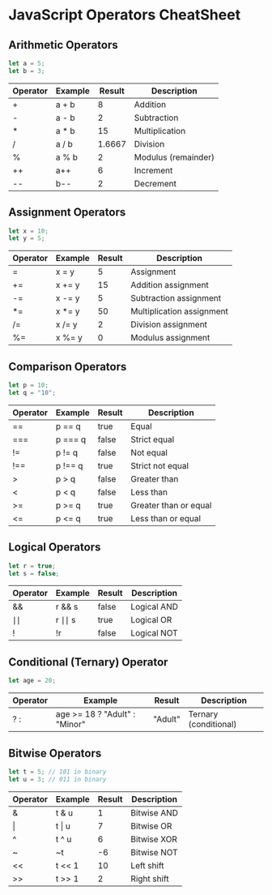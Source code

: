# JavaScript Operators CheatSheet

## Arithmetic Operators

```javascript
let a = 5;
let b = 3;
```

| Operator | Example | Result | Description         |
| -------- | ------- | ------ | ------------------- |
| +        | a + b   | 8      | Addition            |
| -        | a - b   | 2      | Subtraction         |
| \*       | a \* b  | 15     | Multiplication      |
| /        | a / b   | 1.6667 | Division            |
| %        | a % b   | 2      | Modulus (remainder) |
| ++       | a++     | 6      | Increment           |
| --       | b--     | 2      | Decrement           |

## Assignment Operators

```javascript
let x = 10;
let y = 5;
```

| Operator | Example | Result | Description               |
| -------- | ------- | ------ | ------------------------- |
| =        | x = y   | 5      | Assignment                |
| +=       | x += y  | 15     | Addition assignment       |
| -=       | x -= y  | 5      | Subtraction assignment    |
| \*=      | x \*= y | 50     | Multiplication assignment |
| /=       | x /= y  | 2      | Division assignment       |
| %=       | x %= y  | 0      | Modulus assignment        |

## Comparison Operators

```javascript
let p = 10;
let q = "10";
```

| Operator | Example | Result | Description           |
| -------- | ------- | ------ | --------------------- |
| ==       | p == q  | true   | Equal                 |
| ===      | p === q | false  | Strict equal          |
| !=       | p != q  | false  | Not equal             |
| !==      | p !== q | true   | Strict not equal      |
| >        | p > q   | false  | Greater than          |
| <        | p < q   | false  | Less than             |
| >=       | p >= q  | true   | Greater than or equal |
| <=       | p <= q  | true   | Less than or equal    |

## Logical Operators

```javascript
let r = true;
let s = false;
```

| Operator | Example | Result | Description |
| -------- | ------- | ------ | ----------- |
| &&       | r && s  | false  | Logical AND |
| ∣∣       | r ∣∣ s  | true   | Logical OR  |
| !        | !r      | false  | Logical NOT |

## Conditional (Ternary) Operator

```javascript
let age = 20;
```

| Operator | Example                       | Result  | Description           |
| -------- | ----------------------------- | ------- | --------------------- |
| ? :      | age >= 18 ? "Adult" : "Minor" | "Adult" | Ternary (conditional) |

## Bitwise Operators

```javascript
let t = 5; // 101 in binary
let u = 3; // 011 in binary
```

| Operator | Example | Result | Description |
| -------- | ------- | ------ | ----------- |
| &        | t & u   | 1      | Bitwise AND |
| \|       | t \| u  | 7      | Bitwise OR  |
| ^        | t ^ u   | 6      | Bitwise XOR |
| ~        | ~t      | -6     | Bitwise NOT |
| <<       | t << 1  | 10     | Left shift  |
| >>       | t >> 1  | 2      | Right shift |
